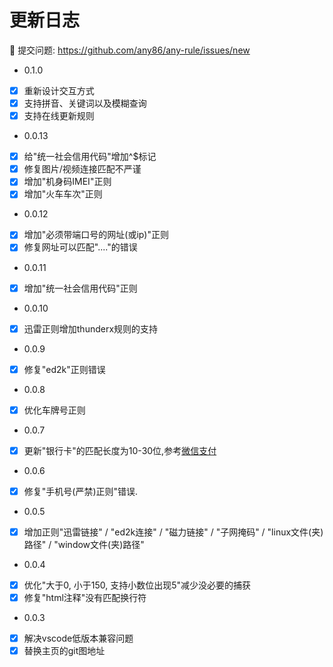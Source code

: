 # 更新日志
🚀 提交问题: https://github.com/any86/any-rule/issues/new

- 0.1.0
- [x] 重新设计交互方式
- [x] 支持拼音、关键词以及模糊查询
- [x] 支持在线更新规则

- 0.0.13
- [x] 给"统一社会信用代码"增加^$标记
- [x] 修复图片/视频连接匹配不严谨
- [x] 增加"机身码IMEI"正则
- [x] 增加"火车车次"正则

- 0.0.12
- [x] 增加"必须带端口号的网址(或ip)"正则
- [x] 修复网址可以匹配"...."的错误

- 0.0.11
- [x] 增加"统一社会信用代码"正则

- 0.0.10
- [x] 迅雷正则增加thunderx规则的支持

- 0.0.9
- [x] 修复"ed2k"正则错误

- 0.0.8
- [x] 优化车牌号正则

- 0.0.7
- [x] 更新"银行卡"的匹配长度为10-30位,参考[微信支付](https://pay.weixin.qq.com/wiki/doc/api/xiaowei.php?chapter=22_1)

- 0.0.6
- [x] 修复"手机号(严禁)正则"错误.

- 0.0.5
- [x] 增加正则"迅雷链接" / "ed2k连接" / "磁力链接" / "子网掩码" / "linux文件(夹)路径" / "window文件(夹)路径"


- 0.0.4
- [x] 优化"大于0, 小于150, 支持小数位出现5"减少没必要的捕获
- [x] 修复"html注释"没有匹配换行符

- 0.0.3

- [x] 解决vscode低版本兼容问题
- [x] 替换主页的git图地址